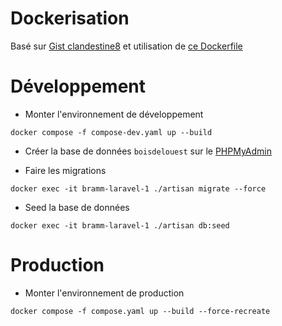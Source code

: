 # Dockerisation

Basé sur [Gist clandestine8](https://gist.github.com/clandestine8/48eb01d49a5ef919b0632aa07e41c860) et utilisation de [ce Dockerfile](https://cours.brosseau.ovh/tp/ops/deployer-laravel-docker.html)


# Développement

- Monter l'environnement de développement
```
docker compose -f compose-dev.yaml up --build
```

- Créer la base de données `boisdelouest` sur le [PHPMyAdmin](localhost:8001)

- Faire les migrations
```
docker exec -it bramm-laravel-1 ./artisan migrate --force
```

- Seed la base de données
```
docker exec -it bramm-laravel-1 ./artisan db:seed
```

# Production

- Monter l'environnement de production
```
docker compose -f compose.yaml up --build --force-recreate
```


